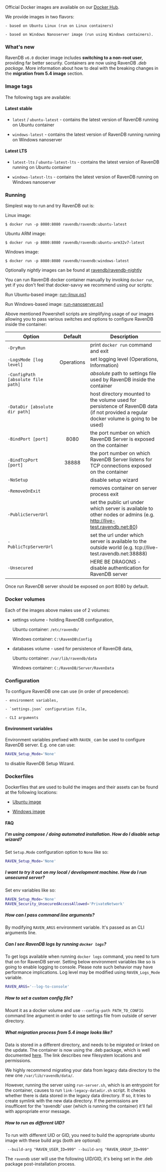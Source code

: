 
 Official Docker images are available on our [Docker Hub](https://hub.docker.com/r/ravendb/ravendb/). 
 
 We provide images in two flavors: 
    
    - based on Ubuntu Linux (run on Linux containers) 

    - based on Windows Nanoserver image (run using Windows containers). 

### What's new
RavenDB `v6.0` docker image includes **switching to a non-root user**, providing far better security.
Containers are now using RavenDB *.deb package*. More information about how to deal with the breaking changes in the **migration from 5.4 image** section.


### Image tags

The following tags are available:

#### Latest stable

- `latest` / `ubuntu-latest` - contains the latest version of RavenDB running on Ubuntu container

- `windows-latest` - contains the latest version of RavenDB running running on Windows nanoserver

#### Latest LTS

- `latest-lts` / `ubuntu-latest-lts` - contains the latest version of RavenDB running on Ubuntu container

- `windows-latest-lts` - contains the latest version of RavenDB running on Windows nanoserver

### Running

Simplest way to run and try RavenDB out is:

Linux image:

```
$ docker run -p 8080:8080 ravendb/ravendb:ubuntu-latest
```

Ubuntu ARM image:

```
$ docker run -p 8080:8080 ravendb/ravendb:ubuntu-arm32v7-latest
```

Windows image:

```
$ docker run -p 8080:8080 ravendb/ravendb:windows-latest
```

Optionally *nightly* images can be found at [ravendb/ravendb-nightly](https://hub.docker.com/r/ravendb/ravendb-nightly/)

You can run RavenDB docker container manually by invoking `docker run`, yet if you don't feel that docker-savvy we recommend using our scripts:

Run Ubuntu-based image: [run-linux.ps1](https://github.com/ravendb/ravendb/blob/v6.0/docker/run-linux.ps1)

Run Windows-based image: [run-nanoserver.ps1](https://github.com/ravendb/ravendb/blob/v6.0/docker/run-nanoserver.ps1)

Above mentioned Powershell scripts are simplifying usage of our images allowing you to pass various switches and options to configure RavenDB inside the container:

|Option|Default|Description|
| ---------------------------------- | :--------: | --------------------------------------------------------------------------------------------------------------------------------------- |
|`-DryRun`| | print `docker run` command and exit |
|`-LogsMode [log level]`| Operations | set logging level (Operations, Information) |
| `-ConfigPath [absolute file path]` |            | _absolute_ path to settings file used by RavenDB inside the container                                                                   |
| `-DataDir [absolute dir path]` || host directory mounted to the volume used for persistence of RavenDB data (if not provided a regular docker volume is going to be used) |
| `-BindPort [port]` | 8080 | the port number on which RavenDB Server is exposed on the container |
| `-BindTcpPort [port]` | 38888 | the port number on which RavenDB Server listens for TCP connections exposed on the container |
| `-NoSetup` | | disable setup wizard |
| `-RemoveOnExit` || removes container on server process exit |
| `-PublicServerUrl`                 |            | set the public url under which server is available to other nodes or admins (e.g. http://live-test.ravendb.net:80)                    |
| `-PublicTcpServerUrl` || set the url under which server is available to the outside world (e.g. tcp://live-test.ravendb.net:38888) |
| `-Unsecured` | | HERE BE DRAGONS - disable authentication for RavenDB server |

Once run RavenDB server should be exposed on port 8080 by default.

### Docker volumes

Each of the images above makes use of 2 volumes:

- settings volume - holding RavenDB configuration,

    Ubuntu container: `/etc/ravendb/`

    Windows container: `C:\RavenDB\Config`

- databases volume - used for persistence of RavenDB data,

    Ubuntu container: `/var/lib/ravendb/data`

    Windows container: `C:/RavenDB/Server/RavenData`

### Configuration

To configure RavenDB one can use (in order of precedence):

    - environment variables, 

    - `settings.json` configuration file, 

    - CLI arguments

#### Environment variables

Environment variables prefixed with `RAVEN_` can be used to configure RavenDB server. E.g. one can use:

```bash
RAVEN_Setup_Mode='None'
```

to disable RavenDB Setup Wizard.

### Dockerfiles

Dockerfiles that are used to build the images and their assets can be found at the following locations:

- [Ubuntu image](https://github.com/ravendb/ravendb/tree/v6.0/docker/ravendb-ubuntu)

- [Windows image](https://github.com/ravendb/ravendb/tree/v6.0/docker/ravendb-nanoserver)

#### FAQ

##### I'm using compose / doing automated installation. How do I disable setup wizard?
    
Set `Setup.Mode` configuration option to `None` like so:

```bash
RAVEN_Setup_Mode='None'
```

##### I want to try it out on my local / development machine. How do I run unsecured server?

Set env variables like so:

```bash
RAVEN_Setup_Mode='None'
RAVEN_Security_UnsecuredAccessAllowed='PrivateNetwork'
```

##### How can I pass command line arguments?

By modifying `RAVEN_ARGS` environment variable. It's passed as an CLI arguments line.

##### Can I see RavenDB logs by running `docker logs`?

To get logs available when running `docker logs` command, you need to turn that on for RavenDB server. Setting below environment variables like so is going to enable logging to console. Please note such behavior may have performance implications. Log level may be modified using `RAVEN_Logs_Mode` variable. 

```bash
RAVEN_ARGS='--log-to-console'
```

##### How to set a custom config file?

Mount it as a docker volume and use `--config-path PATH_TO_CONFIG` command line argument in order to use settings file from outside of server directory.

##### What migration process from 5.4 image looks like?

Data is stored in a different directory, and needs to be migrated or linked on the update. The container is now using the .deb package, which is well documented [here](https://github.com/ravendb/ravendb/blob/v5.4/scripts/linux/pkg/linux-packaging.md). The link describes new filesystem locations and permissions. 

We highly recommend migrating your data from legacy data directory to the new one `/var/lib/ravendb/data/`.

However, running the server using `run-server.sh`, which is an entrypoint for the container, causes to run `link-legacy-datadir.sh` script. It checks whether there is data stored in the legacy data directory. If so, it tries to create symlink with the new data directory. If the permissions are insufficent for the 'ravendb' user (which is running the container) it'll fail with appropriate error message.

##### How to run as different UID?
To run with different UID or GID, you need to build the appropriate ubuntu image with these build args (both are optional):

` --build-arg "RAVEN_USER_ID=999" --build-arg "RAVEN_GROUP_ID=999"`

The `ravendb` user will use the following UID/GID, it's being set in the .deb package post-installation process.


